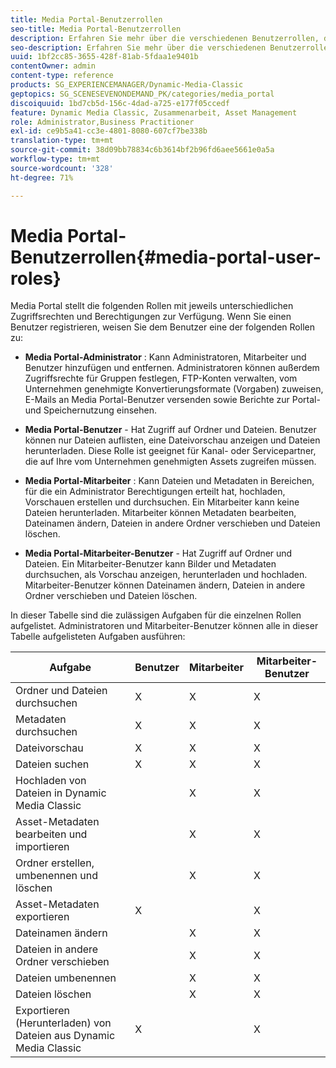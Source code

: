 ```yaml
---
title: Media Portal-Benutzerrollen
seo-title: Media Portal-Benutzerrollen
description: Erfahren Sie mehr über die verschiedenen Benutzerrollen, die in Media Portal verfügbar sind.
seo-description: Erfahren Sie mehr über die verschiedenen Benutzerrollen, die in Media Portal verfügbar sind.
uuid: 1bf2cc85-3655-428f-81ab-5fdaa1e9401b
contentOwner: admin
content-type: reference
products: SG_EXPERIENCEMANAGER/Dynamic-Media-Classic
geptopics: SG_SCENESEVENONDEMAND_PK/categories/media_portal
discoiquuid: 1bd7cb5d-156c-4dad-a725-e177f05ccedf
feature: Dynamic Media Classic, Zusammenarbeit, Asset Management
role: Administrator,Business Practitioner
exl-id: ce9b5a41-cc3e-4801-8080-607cf7be338b
translation-type: tm+mt
source-git-commit: 38d09bb78834c6b3614bf2b96fd6aee5661e0a5a
workflow-type: tm+mt
source-wordcount: '328'
ht-degree: 71%

---
```


# Media Portal-Benutzerrollen{#media-portal-user-roles}

Media Portal stellt die folgenden Rollen mit jeweils unterschiedlichen Zugriffsrechten und Berechtigungen zur Verfügung. Wenn Sie einen Benutzer registrieren, weisen Sie dem Benutzer eine der folgenden Rollen zu:

* **Media Portal-Administrator** : Kann Administratoren, Mitarbeiter und Benutzer hinzufügen und entfernen. Administratoren können außerdem Zugriffsrechte für Gruppen festlegen, FTP-Konten verwalten, vom Unternehmen genehmigte Konvertierungsformate (Vorgaben) zuweisen, E-Mails an Media Portal-Benutzer versenden sowie Berichte zur Portal- und Speichernutzung einsehen.

* **Media Portal-Benutzer**  - Hat Zugriff auf Ordner und Dateien. Benutzer können nur Dateien auflisten, eine Dateivorschau anzeigen und Dateien herunterladen. Diese Rolle ist geeignet für Kanal- oder Servicepartner, die auf Ihre vom Unternehmen genehmigten Assets zugreifen müssen.

* **Media Portal-Mitarbeiter** : Kann Dateien und Metadaten in Bereichen, für die ein Administrator Berechtigungen erteilt hat, hochladen, Vorschauen erstellen und durchsuchen. Ein Mitarbeiter kann keine Dateien herunterladen. Mitarbeiter können Metadaten bearbeiten, Dateinamen ändern, Dateien in andere Ordner verschieben und Dateien löschen.

* **Media Portal-Mitarbeiter-Benutzer**  - Hat Zugriff auf Ordner und Dateien. Ein Mitarbeiter-Benutzer kann Bilder und Metadaten durchsuchen, als Vorschau anzeigen, herunterladen und hochladen. Mitarbeiter-Benutzer können Dateinamen ändern, Dateien in andere Ordner verschieben und Dateien löschen.

In dieser Tabelle sind die zulässigen Aufgaben für die einzelnen Rollen aufgelistet. Administratoren und Mitarbeiter-Benutzer können alle in dieser Tabelle aufgelisteten Aufgaben ausführen:

| Aufgabe | Benutzer | Mitarbeiter | Mitarbeiter-Benutzer |
|--- |--- |--- |--- |
| Ordner und Dateien durchsuchen | X | X | X |
| Metadaten durchsuchen | X | X | X |
| Dateivorschau | X | X | X |
| Dateien suchen | X | X | X |
| Hochladen von Dateien in Dynamic Media Classic |  | X | X |
| Asset-Metadaten bearbeiten und importieren |  | X | X |
| Ordner erstellen, umbenennen und löschen |  | X | X |
| Asset-Metadaten exportieren | X |  | X |
| Dateinamen ändern |  | X | X |
| Dateien in andere Ordner verschieben |  | X | X |
| Dateien umbenennen |  | X | X |
| Dateien löschen |  | X | X |
| Exportieren (Herunterladen) von Dateien aus Dynamic Media Classic | X |  | X |

